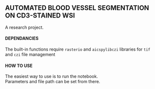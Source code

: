 ## AUTOMATED BLOOD VESSEL SEGMENTATION ON CD3-STAINED WSI

A research project.

#### DEPENDANCIES
The built-in functions require `rasterio` and `aicspylibczi` libraries for `tif` and `czi` file management

#### HOW TO USE
The easiest way to use is to run the notebook.  
Parameters and file path can be set from there. 
